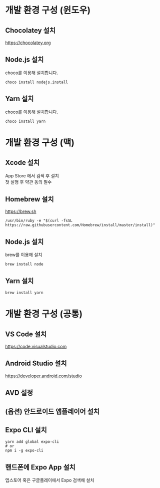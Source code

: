 # 개발 환경 구성 (윈도우)

## Chocolatey 설치

https://chocolatey.org

## Node.js 설치

choco를 이용해 설치합니다.

```
choco install nodejs.install
```

## Yarn 설치

choco를 이용해 설치합니다.

```
choco install yarn
```

# 개발 환경 구성 (맥)

## Xcode 설치

App Store 에서 검색 후 설치  
첫 실행 후 약관 동의 필수

## Homebrew 설치

https://brew.sh

```
/usr/bin/ruby -e "$(curl -fsSL https://raw.githubusercontent.com/Homebrew/install/master/install)"
```

## Node.js 설치

brew를 이용해 설치

```
brew install node
```

## Yarn 설치

```
brew install yarn
```

# 개발 환경 구성 (공통)

## VS Code 설치

https://code.visualstudio.com

## Android Studio 설치

https://developer.android.com/studio

## AVD 설정



## (옵션) 안드로이드 앱플레이어 설치



## Expo CLI 설치

```
yarn add global expo-cli
# or
npm i -g expo-cli
```

## 핸드폰에 Expo App 설치

앱스토어 혹은 구글플레이에서 Expo 검색해 설치
